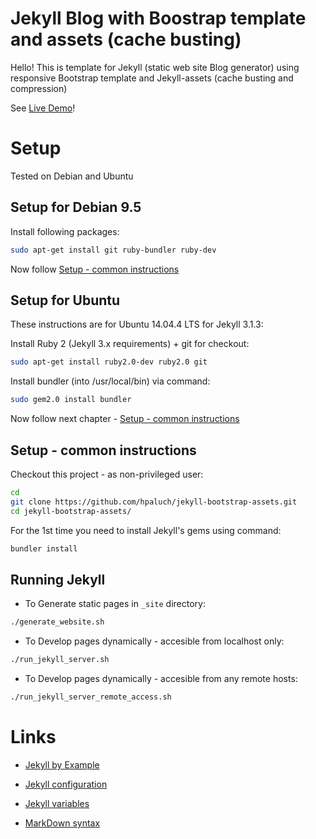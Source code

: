 # Jekyll Blog with Boostrap template and assets (cache busting)

Hello! This is template for Jekyll (static web site Blog generator)
using responsive Bootstrap template and Jekyll-assets (cache busting
and compression)

See [Live Demo](https://hpaluch.github.io/jekyll-bootstrap-assets)!


# Setup

Tested on Debian and Ubuntu

## Setup for Debian 9.5

Install following packages:

```bash
sudo apt-get install git ruby-bundler ruby-dev
```

Now follow [Setup - common instructions](#setup---common-instructions)

## Setup for Ubuntu

These instructions are for Ubuntu 14.04.4 LTS for Jekyll 3.1.3:

Install Ruby 2 (Jekyll 3.x requirements) + git for checkout:

```bash
sudo apt-get install ruby2.0-dev ruby2.0 git
```

Install bundler (into /usr/local/bin) via command:

```bash
sudo gem2.0 install bundler
```

Now follow next 
chapter - [Setup - common instructions](#setup---common-instructions)
 
## Setup - common instructions

Checkout this project - as non-privileged user:
```bash
cd
git clone https://github.com/hpaluch/jekyll-bootstrap-assets.git
cd jekyll-bootstrap-assets/
```

For the 1st time you need to install Jekyll's gems using command:

```bash
bundler install
```

## Running Jekyll

* To Generate static pages in `_site` directory:

```bash
./generate_website.sh
```

* To Develop pages dynamically - accesible from localhost only:

```bash
./run_jekyll_server.sh
```
* To Develop pages dynamically - accesible from any remote hosts:

```bash
./run_jekyll_server_remote_access.sh
```

# Links

*	[Jekyll by Example](http://www.andrewmunsell.com/tutorials/jekyll-by-example/index.html)

*	[Jekyll configuration](http://jekyllrb.com/docs/configuration/)

*	[Jekyll variables](http://jekyllrb.com/docs/variables/)

*	[MarkDown syntax](http://daringfireball.net/projects/markdown/syntax)


